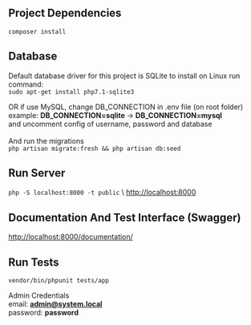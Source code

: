 ## Project Dependencies
```composer install```

## Database
Default database driver for this project is SQLite
to install on Linux run command:  
```sudo apt-get install php7.1-sqlite3```

OR if use MySQL, change DB_CONNECTION in .env file (on root folder)\
example: **DB_CONNECTION=sqlite** -> **DB_CONNECTION=mysql**\
and uncomment config of username, password and database\
\
And run the migrations\
```php artisan migrate:fresh && php artisan db:seed```

## Run Server   
```php -S localhost:8000 -t public``` \ [http://localhost:8000](http://localhost:8000)

## Documentation And Test Interface (Swagger)
[http://localhost:8000/documentation/](http://localhost:8000/documentation/)

## Run Tests
```vendor/bin/phpunit tests/app```

Admin Credentials\
email: **admin@system.local**\
password: **password**
